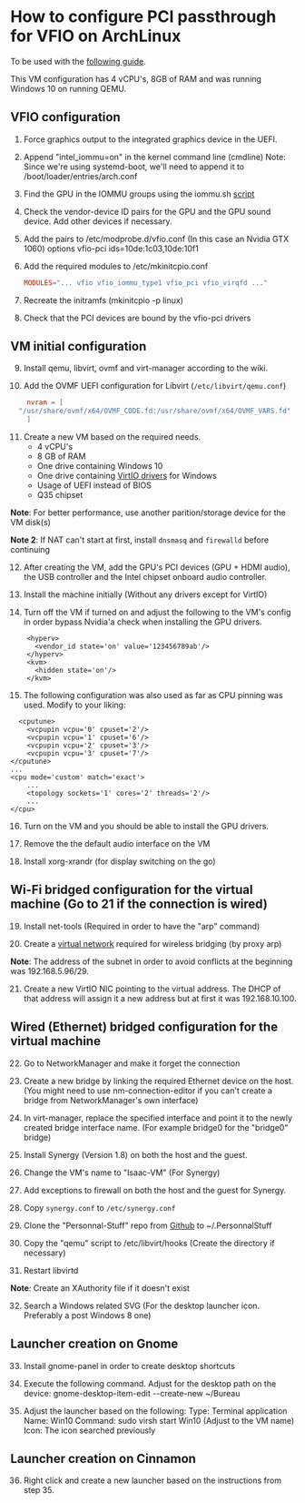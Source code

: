 # How to configure PCI passthrough for VFIO on ArchLinux

To be used with the [following guide](https://wiki.archlinux.org/index.php/PCI_passthrough_via_OVMF).

This VM configuration has 4 vCPU's, 8GB of RAM and was running Windows 10 on running QEMU.

## VFIO configuration

1. Force graphics output to the integrated graphics device in the UEFI.

2. Append "intel_iommu=on" in the kernel command line (cmdline)
   Note: Since we're using systemd-boot, we'll need to append it to /boot/loader/entries/arch.conf

3. Find the GPU in the IOMMU groups using the iommu.sh [script](https://wiki.archlinux.org/index.php/PCI_passthrough_via_OVMF#Ensuring_that_the_groups_are_valid)

4. Check the vendor-device ID pairs for the GPU and the GPU sound device. Add other devices if necessary.

5. Add the pairs to /etc/modprobe.d/vfio.conf (In this case an Nvidia GTX 1060)
   options vfio-pci ids=10de:1c03,10de:10f1

6. Add the required modules to /etc/mkinitcpio.conf

   ```conf
   MODULES="... vfio vfio_iommu_type1 vfio_pci vfio_virqfd ..."
   ```

7. Recreate the initramfs (mkinitcpio -p linux)

8. Check that the PCI devices are bound by the vfio-pci drivers

## VM initial configuration

9. Install qemu, libvirt, ovmf and virt-manager according to the wiki.

10. Add the OVMF UEFI configuration for Libvirt (`/etc/libvirt/qemu.conf`)

```conf
    nvram = [
  "/usr/share/ovmf/x64/OVMF_CODE.fd:/usr/share/ovmf/x64/OVMF_VARS.fd"
    ]
```

11. Create a new VM based on the required needs.
    * 4 vCPU's
    * 8 GB of RAM
    * One drive containing Windows 10
    * One drive containing [VirtIO drivers](https://fedoraproject.org/wiki/Windows_Virtio_Drivers) for Windows
    * Usage of UEFI instead of BIOS
    * Q35 chipset

**Note**: For better performance, use another parition/storage device for the VM disk(s)

**Note 2**: If NAT can't start at first, install `dnsmasq` and `firewalld` before continuing

12. After creating the VM, add the GPU's PCI devices (GPU + HDMI audio), the USB controller and the Intel chipset onboard audio controller.

13. Install the machine initially (Without any drivers except for VirtIO)

14. Turn off the VM if turned on and adjust the following to the VM's config in order bypass Nvidia'a check when installing the GPU drivers.

```
    <hyperv>
      <vendor_id state='on' value='123456789ab'/>
    </hyperv>
    <kvm>
      <hidden state='on'/>
    </kvm>
```

15. The following configuration was also used as far as CPU pinning was used. Modify to your liking:

```
  <cputune>
    <vcpupin vcpu='0' cpuset='2'/>
    <vcpupin vcpu='1' cpuset='6'/>
    <vcpupin vcpu='2' cpuset='3'/>
    <vcpupin vcpu='3' cpuset='7'/>
</cputune>
...
<cpu mode='custom' match='exact'>
    ...
    <topology sockets='1' cores='2' threads='2'/>
    ...
</cpu>
```

16. Turn on the VM and you should be able to install the GPU drivers.

17. Remove the the default audio interface on the VM

18. Install xorg-xrandr (for display switching on the go)

## Wi-Fi bridged configuration for the virtual machine (Go to 21 if the connection is wired)

19. Install net-tools (Required in order to have the "arp" command)

20. Create a [virtual network](http://unix.stackexchange.com/questions/159191/setup-kvm-on-a-wireless-interface-on-a-laptop-machine) required for wireless bridging (by proxy arp)

**Note**: The address of the subnet in order to avoid conflicts at the beginning was 192.168.5.96/29.

21. Create a new VirtIO NIC pointing to the virtual address. The DHCP of that address will assign it a new address but at first it was 192.168.10.100.

## Wired (Ethernet) bridged configuration for the virtual machine

22. Go to NetworkManager and make it forget the connection

23. Create a new bridge by linking the required Ethernet device on the host. (You might need to use nm-connection-editor if you can't create a bridge from NetworkManager's own interface)

24. In virt-manager, replace the specified interface and point it to the newly created bridge interface name. (For example bridge0 for the "bridge0" bridge)

25. Install Synergy (Version 1.8) on both the host and the guest.

26. Change the VM's name to "Isaac-VM" (For Synergy)

27. Add exceptions to firewall on both the host and the guest for Synergy.

28. Copy `synergy.conf` to `/etc/synergy.conf`

29. Clone the "Personnal-Stuff" repo from [Github](<(https://github.com/zaclimon/Personnal-Stuff)>) to ~/.PersonnalStuff

30. Copy the "qemu" script to /etc/libvirt/hooks (Create the directory if necessary)

31. Restart libvirtd

**Note**: Create an XAuthority file if it doesn't exist

32. Search a Windows related SVG (For the desktop launcher icon. Preferably a post Windows 8 one)

## Launcher creation on Gnome

33. Install gnome-panel in order to create desktop shortcuts

34. Execute the following command. Adjust for the desktop path on the device:
    gnome-desktop-item-edit --create-new ~/Bureau

35. Adjust the launcher based on the following:
    Type: Terminal application
    Name: Win10
    Command: sudo virsh start Win10 (Adjust to the VM name)
    Icon: The icon searched previously

## Launcher creation on Cinnamon

36. Right click and create a new launcher based on the instructions from step 35.
